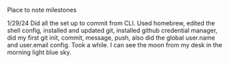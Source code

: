 Place to note milestones

1/29/24
Did all the set up to commit from CLI. Used homebrew, edited the shell config, installed and updated git, installed github credential manager, did my first git init, commit, message, push, also did the global user.name and user.email config. Took a while. I can see the moon from my desk in the morning light blue sky.
